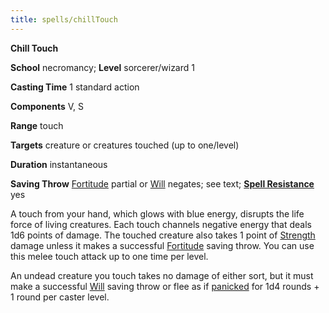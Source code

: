 ```yaml
---
title: spells/chillTouch
---
```

 **Chill Touch**

**School** necromancy; **Level** sorcerer/wizard 1

**Casting Time** 1 standard action

**Components** V, S

**Range** touch

**Targets** creature or creatures touched (up to one/level)

**Duration** instantaneous

**Saving Throw** [Fortitude](../combat.md#_fortitude) partial or [Will](../combat.md#_will) negates; see text; **[Spell Resistance](../glossary.md#_spell-resistance)** yes

A touch from your hand, which glows with blue energy, disrupts the life force of living creatures. Each touch channels negative energy that deals 1d6 points of damage. The touched creature also takes 1 point of [Strength](../gettingStarted.md#_strength) damage unless it makes a successful [Fortitude](../combat.md#_fortitude) saving throw. You can use this melee touch attack up to one time per level.

An undead creature you touch takes no damage of either sort, but it must make a successful [Will](../combat.md#_will) saving throw or flee as if [panicked](../glossary.md#_panicked) for 1d4 rounds + 1 round per caster level.

